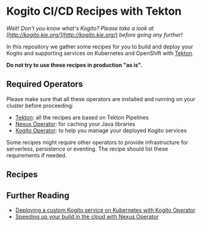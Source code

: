 # Kogito CI/CD Recipes with Tekton

_Wait! Don't you know what's Kogito? Please take a look at [http://kogito.kie.org/](http://kogito.kie.org/) before going any further!_

In this repository we gather some recipes for you to build and deploy your Kogito and supporting services on Kubernetes and OpenShift with [Tekton](https://tekton.dev/).

**Do not try to use these recipes in production "as is".**

## Required Operators

Please make sure that all these operators are installed and running on your cluster before proceeding:

- [Tekton](https://tekton.dev/): all the recipes are based on Tekton Pipelines
- [Nexus Operator](https://operatorhub.io/operator/nexus-operator-m88i): for caching your Java libraries
- [Kogito Operator](https://operatorhub.io/operator/kogito-operator): to help you manage your deployed Kogito services

Some recipes might require other operators to provide infrastructure for serverless, persistence or eventing.
The recipe should list these requirements if needed.

## Recipes



## Further Reading

<!-- Add any article that could help the reader with the content listed in here -->

- [Deploying a custom Kogito service on Kubernetes with Kogito Operator](https://medium.com/kie-foundation/deploying-a-custom-kogito-service-on-kubernetes-with-kogito-operator-be031a2fba94)
- [Speeding up your build in the cloud with Nexus Operator](https://ricardozanini.medium.com/speeding-up-your-build-in-the-cloud-with-nexus-operator-d063bd7d192b)
